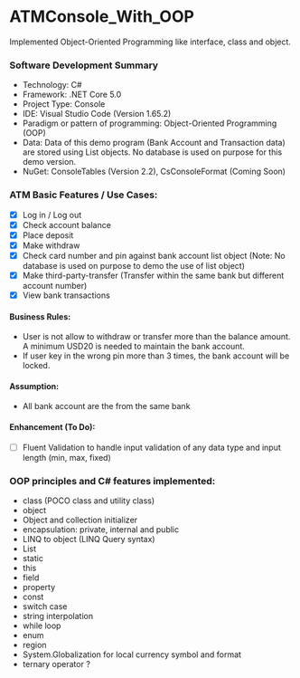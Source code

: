 # ATMConsole_With_OOP

Implemented Object-Oriented Programming like interface, class and object.

### Software Development Summary

- Technology: C#
- Framework: .NET Core 5.0
- Project Type: Console
- IDE: Visual Studio Code (Version 1.65.2)
- Paradigm or pattern of programming: Object-Oriented Programming (OOP)
- Data: Data of this demo program (Bank Account and Transaction data) are stored using List objects. No database is used on purpose for this demo version.
- NuGet: ConsoleTables (Version 2.2), CsConsoleFormat (Coming Soon)

### ATM Basic Features / Use Cases:

- [x] Log in / Log out
- [x] Check account balance
- [x] Place deposit
- [x] Make withdraw
- [x] Check card number and pin against bank account list object (Note: No database is used on purpose to demo the use of list object)
- [x] Make third-party-transfer (Transfer within the same bank but different account number)
- [x] View bank transactions

#### Business Rules:

- User is not allow to withdraw or transfer more than the balance amount. A minimum USD20 is needed to maintain the bank account.
- If user key in the wrong pin more than 3 times, the bank account will be locked.

#### Assumption:

- All bank account are the from the same bank

#### Enhancement (To Do):

- [ ] Fluent Validation to handle input validation of any data type and input length (min, max, fixed)

### OOP principles and C# features implemented:

- class (POCO class and utility class)
- object
- Object and collection initializer
- encapsulation: private, internal and public
- LINQ to object (LINQ Query syntax)
- List
- static
- this
- field
- property
- const
- switch case
- string interpolation
- while loop
- enum
- region
- System.Globalization for local currency symbol and format
- ternary operator ?
